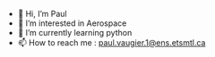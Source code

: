 - 👋 Hi, I’m Paul
- 👀 I’m interested in Aerospace
- 🌱 I’m currently learning python
- 📫 How to reach me : paul.vaugier.1@ens.etsmtl.ca

<!---
paulv78/paulv78 is a ✨ special ✨ repository because its `README.md` (this file) appears on your GitHub profile.
You can click the Preview link to take a look at your changes.
--->

